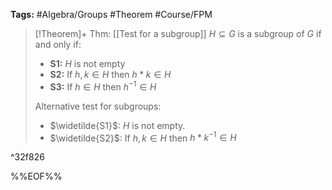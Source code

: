 **Tags:** #Algebra/Groups #Theorem #Course/FPM 

> [!Theorem]+ Thm: [[Test for a subgroup]]
> $H\subseteq G$ is a subgroup of $G$ if and only if:
> - **S1:** $H$ is not empty
> - **S2:** If $h,k\in H$ then $h\ast k\in H$
> - **S3:** If $h\in H$ then $h^{-1}\in H$
> 
> Alternative test for subgroups:
> - $\widetilde{S1}$: $H$ is not empty.
> - $\widetilde{S2}$: If $h,k\in H$ then $h*k^{-1}\in H$

^32f826


%%EOF%%